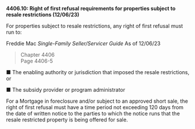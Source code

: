 **4406.10: Right of first refusal requirements for properties subject to
resale restrictions (12/06/23)**

For properties subject to resale restrictions, any right of first
refusal must run to:

Freddie Mac *Single-Family Seller/Servicer Guide* As of 12/06/23

> Chapter 4406\
> Page 4406-5

■ The enabling authority or jurisdiction that imposed the resale
restrictions, or

■ The subsidy provider or program administrator

For a Mortgage in foreclosure and/or subject to an approved short sale,
the right of first refusal must have a time period not exceeding 120
days from the date of written notice to the parties to which the notice
runs that the resale restricted property is being offered for sale.